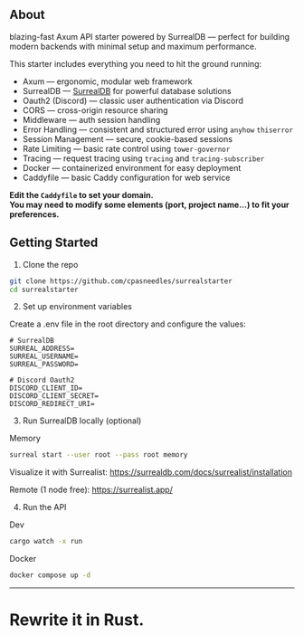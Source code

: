 ## About
 blazing-fast Axum API starter powered by SurrealDB — perfect for building modern backends with minimal setup and maximum performance.

This starter includes everything you need to hit the ground running:
- Axum — ergonomic, modular web framework
- SurrealDB — [SurrealDB](https://surrealdb.com) for powerful database solutions
- Oauth2 (Discord) — classic user authentication via Discord
- CORS — cross-origin resource sharing
- Middleware — auth session handling
- Error Handling — consistent and structured error using `anyhow` `thiserror`
- Session Management — secure, cookie-based sessions
- Rate Limiting — basic rate control using `tower-governor` 
- Tracing — request tracing using `tracing` and `tracing-subscriber`
- Docker — containerized environment for easy deployment 
- Caddyfile — basic Caddy configuration for web service
 
**Edit the `Caddyfile` to set your domain.** <br />
**You may need to modify some elements (port, project name...) to fit your preferences.**

## Getting Started

1. Clone the repo

```bash
git clone https://github.com/cpasneedles/surrealstarter
cd surrealstarter
```

2. Set up environment variables

Create a .env file in the root directory and configure the values:
```env
# SurrealDB
SURREAL_ADDRESS=
SURREAL_USERNAME=
SURREAL_PASSWORD=

# Discord Oauth2
DISCORD_CLIENT_ID=
DISCORD_CLIENT_SECRET=
DISCORD_REDIRECT_URI=
```

3. Run SurrealDB locally (optional)

Memory
```bash
surreal start --user root --pass root memory
```
Visualize it with Surrealist:
https://surrealdb.com/docs/surrealist/installation

Remote (1 node free): https://surrealist.app/

4. Run the API

Dev
```bash
cargo watch -x run
```

Docker
```bash
docker compose up -d
```

---

# Rewrite it in Rust.
